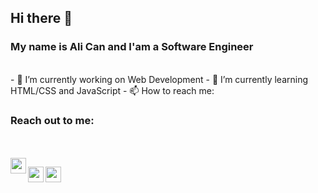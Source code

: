## Hi there 👋
### My name is Ali Can and I'am a Software Engineer
<br/>
- 🔭 I’m currently working on Web Development
- 🌱 I’m currently learning HTML/CSS and JavaScript
- 📫 How to reach me: 


### Reach out to me:

<br/><br/>
[<img width="25" align="left" src="https://unpkg.com/simple-icons@v7/icons/linkedin.svg" />][linkedin]

[<img width="25" align="left" src="https://unpkg.com/simple-icons@v7/icons/twitter.svg" />][twitter]

[<img width="25" align="left" src="https://unpkg.com/simple-icons@v7/icons/instagram.svg" />][instagram]


[linkedin]: https://www.linkedin.com/in/ali-can-dogan46/
[twitter]: https://twitter.com/can_dgn46
[instagram]: https://www.instagram.com/can.dgn.46/